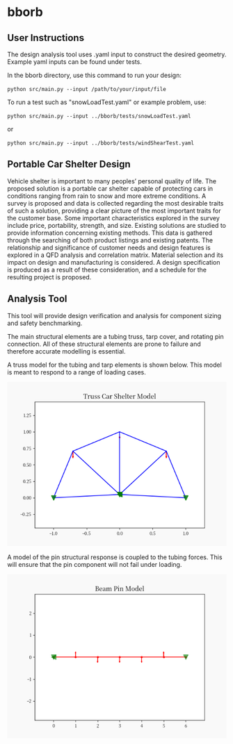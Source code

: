 # bborb

## User Instructions
The design analysis tool uses .yaml input to construct the desired geometry.
Example yaml inputs can be found under tests.

In the bborb directory, use this command to run your design:

`python src/main.py --input /path/to/your/input/file`

To run a test such as "snowLoadTest.yaml" or example problem, use:

`python src/main.py --input ../bborb/tests/snowLoadTest.yaml`

or

`python src/main.py --input ../bborb/tests/windShearTest.yaml`

## Portable Car Shelter Design 

Vehicle shelter is important to many peoples’ personal quality of life.
The proposed solution is a portable car shelter capable of protecting cars in conditions ranging from rain to snow and
more extreme conditions.
A survey is proposed and data is collected regarding the most desirable traits of such a solution, providing a clear
picture of the most important traits for the customer base.
Some important characteristics explored in the survey include price, portability, strength, and size.
Existing solutions are studied to provide information concerning existing methods.
This data is gathered through the searching of both product listings and existing patents.
The relationship and significance of customer needs and design features is explored in a QFD analysis and correlation
matrix.
Material selection and its impact on design and manufacturing is considered.
A design specification is produced as a result of these consideration, and a schedule for the resulting project is
proposed.

## Analysis Tool

This tool will provide design verification and analysis for component sizing and safety benchmarking.

The main structural elements are a tubing truss, tarp cover, and rotating pin connection.
All of these structural elements are prone to failure and therefore accurate modelling is essential.

A truss model for the tubing and tarp elements is shown below. This model is meant to respond to a range of loading
cases.

![trussPlot](docs/trussPlot.png)

A model of the pin structural response is coupled to the tubing forces. This will ensure that the pin component will not
fail under loading.

![beamPlot](docs/beamPlot.png)